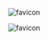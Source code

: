 ![favicon](https://github.com/yusuf-dogan/favicon-image/assets/98260376/c6955262-47ff-4a28-b0cc-c8370d8ac419)

![favicon](https://github.com/yusuf-dogan/favicon-image/assets/98260376/2027be15-6f1e-4e34-b417-034223b5b972)
